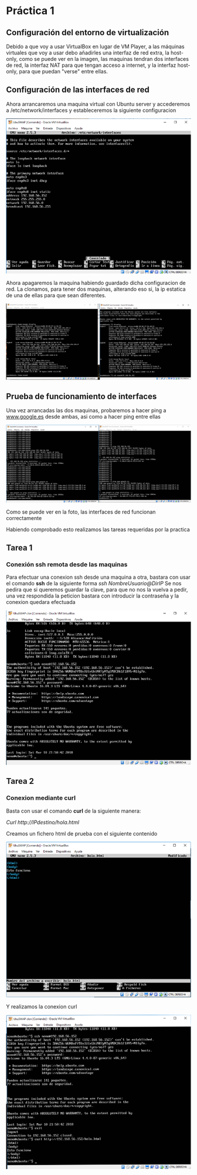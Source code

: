 # Práctica 1
## Configuración del entorno de virtualización
Debido a que voy a usar VirtualBox en lugar de VM Player, a las máquinas
virtuales que voy a usar debo añadirles una interfaz de red extra, la host-only,
como se puede ver en la imagen, las maquinas tendran dos interfaces de red,
la interfaz NAT para que tengan acceso a internet, y la interfaz host-only, para
que puedan "verse" entre ellas.

## Configuración de las interfaces de red
Ahora arrancaremos una maquina virtual con Ubuntu server y accederemos a /etc/network/interfaces
y estableceremos la siguiente configuracion

![img1](https://github.com/NonoK32/SWAP1718/blob/master/P1/ConfiguracionRED.png)

Ahora apagaremos la maquina habiendo guardado dicha configuracion de red.
La clonamos, para tener dos maquinas, alterando eso si, la ip estatica de una de ellas para que sean diferentes.

![img3](https://github.com/NonoK32/SWAP1718/blob/master/P1/Interfaces2maquinas.png)

## Prueba de funcionamiento de interfaces
Una vez arrancadas las dos maquinas, probaremos a hacer ping a www.google.es desde ambas, asi como a hacer ping entre ellas

![img2](https://github.com/NonoK32/SWAP1718/blob/master/P1/ping2maquinas.png)

Como se puede ver en la foto, las interfaces de red funcionan correctamente

Habiendo comprobado esto realizamos las tareas requeridas por la practica

## Tarea 1
### Conexión ssh remota desde las maquinas
Para efectuar una conexion ssh desde una maquina a otra, bastara con usar el comando **ssh** de la siguiente forma
*ssh NombreUsuario@DirIP*
Se nos pedira que si queremos guardar la clave, para que no nos la vuelva a pedir, una vez respondida la peticion bastara con introducir la contraseña
y la conexion quedara efectuada

![img4](https://github.com/NonoK32/SWAP1718/blob/master/P1/conexionssh.png)

## Tarea 2
### Conexion mediante curl
Basta con usar el comando **curl** de la siguiente manera:

*Curl http://IPdestino/hola.html*

Creamos un fichero html de prueba con el siguiente contenido

![img5](https://github.com/NonoK32/SWAP1718/blob/master/P1/ContenidoHTML.png)

Y realizamos la conexion curl

![img6](https://github.com/NonoK32/SWAP1718/blob/master/P1/Conexion%20curl.png)
